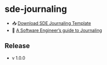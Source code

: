 # sde-journaling
- 📥 [Download SDE Journaling Template](https://drive.google.com/open?id=19t-3Y1rqscNITi8DoV_u_hS2Cu-eC5_V)
- 📝 [A Software Engineer’s guide to Journaling](#)

## Release
- v 1.0.0
